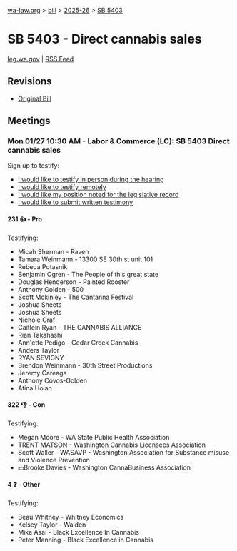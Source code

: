 [wa-law.org](/) > [bill](/bill/) > [2025-26](/bill/2025-26/) > [SB 5403](/bill/2025-26/sb/5403/)

# SB 5403 - Direct cannabis sales
[leg.wa.gov](https://app.leg.wa.gov/billsummary?BillNumber=5403&Year=2025&Initiative=false) | [RSS Feed](./rss.xml)

## Revisions
* [Original Bill](1/)

## Meetings
### Mon 01/27 10:30 AM - Labor & Commerce (LC): SB 5403 Direct cannabis sales
Sign up to testify:
* [I would like to testify in person during the hearing](https://app.leg.wa.gov/csi/Testifier/Add?chamber=House&mId=32586&aId=162250&caId=25009&tId=1)
* [I would like to testify remotely](https://app.leg.wa.gov/csi/Testifier/Add?chamber=House&mId=32586&aId=162250&caId=25009&tId=2)
* [I would like my position noted for the legislative record](https://app.leg.wa.gov/csi/Testifier/Add?chamber=House&mId=32586&aId=162250&caId=25009&tId=3)
* [I would like to submit written testimony](https://app.leg.wa.gov/csi/Testifier/Add?chamber=House&mId=32586&aId=162250&caId=25009&tId=4)

#### 231 👍 - Pro
Testifying:
* Micah Sherman - Raven
* Tamara Weinmann - 13300 SE 30th st unit 101
* Rebeca Potasnik
* Benjamin Ogren - The People of this great state
* Douglas Henderson - Painted Rooster
* Anthony Golden - 500
* Scott Mckinley - The Cantanna Festival
* Joshua Sheets
* Joshua Sheets
* Nichole Graf
* Caitlein Ryan - THE CANNABIS ALLIANCE
* Rian Takahashi
* Ann'ette Pedigo - Cedar Creek Cannabis
* Anders Taylor
* RYAN SEVIGNY
* Brendon Weinmann - 30th Street Productions
* Jeremy Careaga
* Anthony Covos-Golden
* Atina Holan

#### 322 👎 - Con
Testifying:
* Megan Moore - WA State Public Health Association
* TRENT MATSON - Washington Cannabis Licensees Association
* Scott Waller - WASAVP - Washington Association for Substance misuse and Violence Prevention
* 💵Brooke Davies - Washington CannaBusiness Association

#### 4 ❓ - Other
Testifying:
* Beau Whitney - Whitney Economics
* Kelsey Taylor - Walden
* Mike Asai - Black Excellence In Cannabis
* Peter Manning - Black Excellence in Cannabis
